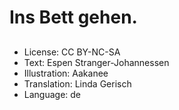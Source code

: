 # Ins Bett gehen.

##

##

##

##

##

##

##

##

##

##

##

##
* License: CC BY-NC-SA
* Text: Espen Stranger-Johannessen
* Illustration: Aakanee
* Translation: Linda Gerisch
* Language: de
